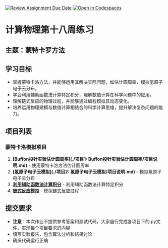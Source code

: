 [![Review Assignment Due Date](https://classroom.github.com/assets/deadline-readme-button-22041afd0340ce965d47ae6ef1cefeee28c7c493a6346c4f15d667ab976d596c.svg)](https://classroom.github.com/a/LvIptgdI)
[![Open in Codespaces](https://classroom.github.com/assets/launch-codespace-2972f46106e565e64193e422d61a12cf1da4916b45550586e14ef0a7c637dd04.svg)](https://classroom.github.com/open-in-codespaces?assignment_repo_id=19847268)
# 计算物理第十八周练习

## 主题：蒙特卡罗方法

## 学习目标
- 掌握蒙特卡洛方法，并能够运用其解决实际问题，如估计圆周率、模拟氢原子电子云分布。
- 学会利用辅助函数法计算特定积分，理解数值计算在科学问题中的应用。
- 理解链式反应的物理过程，并能够通过编程模拟其动态变化。
- 培养运用物理建模与数值计算相结合的科学计算思维，提升解决复杂问题的能力。

## 项目列表

### 蒙特卡洛模拟项目
1. **[Buffon投针实验估计圆周率](./项目1: Buffon投针实验估计圆周率/项目说明.md)** - 使用蒙特卡洛方法估计圆周率
2. **[氢原子电子云模拟](./项目2: 氢原子电子云模拟/项目说明.md)** - 模拟氢原子电子云分布
3. **[利用辅助函数法计算积分](./项目3：利用辅助函数法计算积分/项目说明.md)** - 利用辅助函数法计算特定积分
4. **[链式反应模拟](./项目4：链式反应模拟/项目说明.md)** - 模拟链式反应过程


## 提交要求
- **注意**：本次作业不提供参考答案和测试代码，大家自行完成各项目下的.py文件，实现每个项目要求的内容
- 填写实验报告，包含算法分析和结果讨论
- 确保代码运行正确



